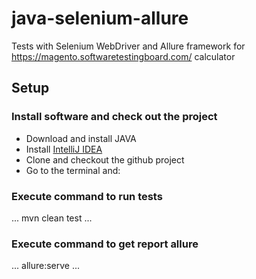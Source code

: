 # java-selenium-allure

Tests with Selenium WebDriver and Allure framework for https://magento.softwaretestingboard.com/ calculator

## Setup

### Install software and check out the project

- Download and install JAVA
- Install [IntelliJ IDEA](https://www.jetbrains.com/idea/)
- Clone and checkout the github project
- Go to the terminal and:

### Execute command to run tests
...
mvn clean test 
...

### Execute command to get report allure
...
allure:serve
...


